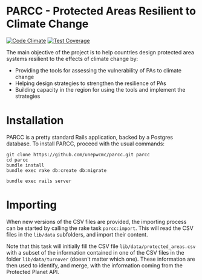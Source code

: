 PARCC - Protected Areas Resilient to Climate Change
===========================

[![Code Climate](https://codeclimate.com/github/unepwcmc/parcc/badges/gpa.svg)](https://codeclimate.com/github/unepwcmc/parcc)
[![Test Coverage](https://codeclimate.com/github/unepwcmc/parcc/badges/coverage.svg)](https://codeclimate.com/github/unepwcmc/parcc/coverage)

The main objective of the project is to help countries design protected area
systems resilient to the effects of climate change by:

* Providing the tools for assessing the vulnerability of PAs to climate change
* Helping design strategies to strengthen the resilience of PAs
* Building capacity in the region for using the tools and implement the strategies

# Installation

PARCC is a pretty standard Rails application, backed by a Postgres database. To install PARCC, proceed with the usual commands:
```
git clone https://github.com/unepwcmc/parcc.git parcc
cd parcc
bundle install
bundle exec rake db:create db:migrate

bundle exec rails server
```


# Importing

When new versions of the CSV files are provided, the importing process can be started by calling the rake task `parcc:import`. This will read the CSV files in the `lib/data` subfolders, and import their content.

Note that this task will initially fill the CSV file `lib/data/protected_areas.csv` with a subset of the information contained in one of the CSV files in the folder `lib/data/turnover` (doesn't matter which one). These information are then used to identify, and merge, with the information coming from the Protected Planet API.
